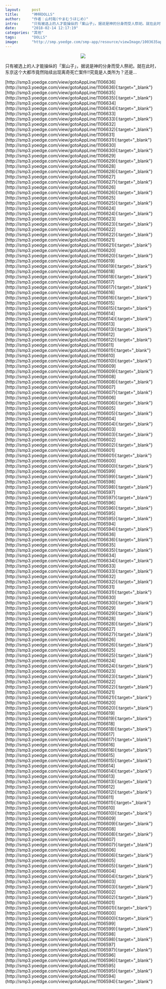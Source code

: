 ```yaml
---
layout:     post
title:      "神样DOLLS"
author:     "作者：山村哉(やまむうほじめ)"
intro:      "只有被选上的人才能操纵的「案山子」，据说是神的分身而受人祭祀。就在此时，东京这个大都市竟然陆续出现离奇死亡案件!!究竟是人类所为？还是…"
date:       "2018-02-14 12:17:19"
categories: "其他"
tags:       "DOLLS"
image:      "http://smp.yoedge.com/smp-app/resource/viewImage/1003635appline.png"
---
```

<div style="text-align: center">
<p><img src="http://smp.yoedge.com/smp-app/resource/viewImage/1003635appline.png"/></p>
</div>
<p class="post-meta">
<span>只有被选上的人才能操纵的「案山子」，据说是神的分身而受人祭祀。就在此时，东京这个大都市竟然陆续出现离奇死亡案件!!究竟是人类所为？还是…</span>
</p>
[http://smp3.yoedge.com/view/gotoAppLine/1106636](http://smp3.yoedge.com/view/gotoAppLine/1106636){:target="_blank"}
[http://smp3.yoedge.com/view/gotoAppLine/1106635](http://smp3.yoedge.com/view/gotoAppLine/1106635){:target="_blank"}
[http://smp3.yoedge.com/view/gotoAppLine/1106634](http://smp3.yoedge.com/view/gotoAppLine/1106634){:target="_blank"}
[http://smp3.yoedge.com/view/gotoAppLine/1106633](http://smp3.yoedge.com/view/gotoAppLine/1106633){:target="_blank"}
[http://smp3.yoedge.com/view/gotoAppLine/1106632](http://smp3.yoedge.com/view/gotoAppLine/1106632){:target="_blank"}
[http://smp3.yoedge.com/view/gotoAppLine/1106631](http://smp3.yoedge.com/view/gotoAppLine/1106631){:target="_blank"}
[http://smp3.yoedge.com/view/gotoAppLine/1106630](http://smp3.yoedge.com/view/gotoAppLine/1106630){:target="_blank"}
[http://smp3.yoedge.com/view/gotoAppLine/1106629](http://smp3.yoedge.com/view/gotoAppLine/1106629){:target="_blank"}
[http://smp3.yoedge.com/view/gotoAppLine/1106628](http://smp3.yoedge.com/view/gotoAppLine/1106628){:target="_blank"}
[http://smp3.yoedge.com/view/gotoAppLine/1106627](http://smp3.yoedge.com/view/gotoAppLine/1106627){:target="_blank"}
[http://smp3.yoedge.com/view/gotoAppLine/1106626](http://smp3.yoedge.com/view/gotoAppLine/1106626){:target="_blank"}
[http://smp3.yoedge.com/view/gotoAppLine/1106625](http://smp3.yoedge.com/view/gotoAppLine/1106625){:target="_blank"}
[http://smp3.yoedge.com/view/gotoAppLine/1106624](http://smp3.yoedge.com/view/gotoAppLine/1106624){:target="_blank"}
[http://smp3.yoedge.com/view/gotoAppLine/1106623](http://smp3.yoedge.com/view/gotoAppLine/1106623){:target="_blank"}
[http://smp3.yoedge.com/view/gotoAppLine/1106622](http://smp3.yoedge.com/view/gotoAppLine/1106622){:target="_blank"}
[http://smp3.yoedge.com/view/gotoAppLine/1106621](http://smp3.yoedge.com/view/gotoAppLine/1106621){:target="_blank"}
[http://smp3.yoedge.com/view/gotoAppLine/1106620](http://smp3.yoedge.com/view/gotoAppLine/1106620){:target="_blank"}
[http://smp3.yoedge.com/view/gotoAppLine/1106619](http://smp3.yoedge.com/view/gotoAppLine/1106619){:target="_blank"}
[http://smp3.yoedge.com/view/gotoAppLine/1106618](http://smp3.yoedge.com/view/gotoAppLine/1106618){:target="_blank"}
[http://smp3.yoedge.com/view/gotoAppLine/1106617](http://smp3.yoedge.com/view/gotoAppLine/1106617){:target="_blank"}
[http://smp3.yoedge.com/view/gotoAppLine/1106616](http://smp3.yoedge.com/view/gotoAppLine/1106616){:target="_blank"}
[http://smp3.yoedge.com/view/gotoAppLine/1106615](http://smp3.yoedge.com/view/gotoAppLine/1106615){:target="_blank"}
[http://smp3.yoedge.com/view/gotoAppLine/1106614](http://smp3.yoedge.com/view/gotoAppLine/1106614){:target="_blank"}
[http://smp3.yoedge.com/view/gotoAppLine/1106613](http://smp3.yoedge.com/view/gotoAppLine/1106613){:target="_blank"}
[http://smp3.yoedge.com/view/gotoAppLine/1106612](http://smp3.yoedge.com/view/gotoAppLine/1106612){:target="_blank"}
[http://smp3.yoedge.com/view/gotoAppLine/1106611](http://smp3.yoedge.com/view/gotoAppLine/1106611){:target="_blank"}
[http://smp3.yoedge.com/view/gotoAppLine/1106610](http://smp3.yoedge.com/view/gotoAppLine/1106610){:target="_blank"}
[http://smp3.yoedge.com/view/gotoAppLine/1106609](http://smp3.yoedge.com/view/gotoAppLine/1106609){:target="_blank"}
[http://smp3.yoedge.com/view/gotoAppLine/1106608](http://smp3.yoedge.com/view/gotoAppLine/1106608){:target="_blank"}
[http://smp3.yoedge.com/view/gotoAppLine/1106607](http://smp3.yoedge.com/view/gotoAppLine/1106607){:target="_blank"}
[http://smp3.yoedge.com/view/gotoAppLine/1106606](http://smp3.yoedge.com/view/gotoAppLine/1106606){:target="_blank"}
[http://smp3.yoedge.com/view/gotoAppLine/1106605](http://smp3.yoedge.com/view/gotoAppLine/1106605){:target="_blank"}
[http://smp3.yoedge.com/view/gotoAppLine/1106604](http://smp3.yoedge.com/view/gotoAppLine/1106604){:target="_blank"}
[http://smp3.yoedge.com/view/gotoAppLine/1106603](http://smp3.yoedge.com/view/gotoAppLine/1106603){:target="_blank"}
[http://smp3.yoedge.com/view/gotoAppLine/1106602](http://smp3.yoedge.com/view/gotoAppLine/1106602){:target="_blank"}
[http://smp3.yoedge.com/view/gotoAppLine/1106601](http://smp3.yoedge.com/view/gotoAppLine/1106601){:target="_blank"}
[http://smp3.yoedge.com/view/gotoAppLine/1106600](http://smp3.yoedge.com/view/gotoAppLine/1106600){:target="_blank"}
[http://smp3.yoedge.com/view/gotoAppLine/1106599](http://smp3.yoedge.com/view/gotoAppLine/1106599){:target="_blank"}
[http://smp3.yoedge.com/view/gotoAppLine/1106598](http://smp3.yoedge.com/view/gotoAppLine/1106598){:target="_blank"}
[http://smp3.yoedge.com/view/gotoAppLine/1106597](http://smp3.yoedge.com/view/gotoAppLine/1106597){:target="_blank"}
[http://smp3.yoedge.com/view/gotoAppLine/1106596](http://smp3.yoedge.com/view/gotoAppLine/1106596){:target="_blank"}
[http://smp3.yoedge.com/view/gotoAppLine/1106595](http://smp3.yoedge.com/view/gotoAppLine/1106595){:target="_blank"}
[http://smp3.yoedge.com/view/gotoAppLine/1106594](http://smp3.yoedge.com/view/gotoAppLine/1106594){:target="_blank"}
[http://smp3.yoedge.com/view/gotoAppLine/1106636](http://smp3.yoedge.com/view/gotoAppLine/1106636){:target="_blank"}
[http://smp3.yoedge.com/view/gotoAppLine/1106635](http://smp3.yoedge.com/view/gotoAppLine/1106635){:target="_blank"}
[http://smp3.yoedge.com/view/gotoAppLine/1106634](http://smp3.yoedge.com/view/gotoAppLine/1106634){:target="_blank"}
[http://smp3.yoedge.com/view/gotoAppLine/1106633](http://smp3.yoedge.com/view/gotoAppLine/1106633){:target="_blank"}
[http://smp3.yoedge.com/view/gotoAppLine/1106632](http://smp3.yoedge.com/view/gotoAppLine/1106632){:target="_blank"}
[http://smp3.yoedge.com/view/gotoAppLine/1106631](http://smp3.yoedge.com/view/gotoAppLine/1106631){:target="_blank"}
[http://smp3.yoedge.com/view/gotoAppLine/1106630](http://smp3.yoedge.com/view/gotoAppLine/1106630){:target="_blank"}
[http://smp3.yoedge.com/view/gotoAppLine/1106629](http://smp3.yoedge.com/view/gotoAppLine/1106629){:target="_blank"}
[http://smp3.yoedge.com/view/gotoAppLine/1106628](http://smp3.yoedge.com/view/gotoAppLine/1106628){:target="_blank"}
[http://smp3.yoedge.com/view/gotoAppLine/1106627](http://smp3.yoedge.com/view/gotoAppLine/1106627){:target="_blank"}
[http://smp3.yoedge.com/view/gotoAppLine/1106626](http://smp3.yoedge.com/view/gotoAppLine/1106626){:target="_blank"}
[http://smp3.yoedge.com/view/gotoAppLine/1106625](http://smp3.yoedge.com/view/gotoAppLine/1106625){:target="_blank"}
[http://smp3.yoedge.com/view/gotoAppLine/1106624](http://smp3.yoedge.com/view/gotoAppLine/1106624){:target="_blank"}
[http://smp3.yoedge.com/view/gotoAppLine/1106623](http://smp3.yoedge.com/view/gotoAppLine/1106623){:target="_blank"}
[http://smp3.yoedge.com/view/gotoAppLine/1106622](http://smp3.yoedge.com/view/gotoAppLine/1106622){:target="_blank"}
[http://smp3.yoedge.com/view/gotoAppLine/1106621](http://smp3.yoedge.com/view/gotoAppLine/1106621){:target="_blank"}
[http://smp3.yoedge.com/view/gotoAppLine/1106620](http://smp3.yoedge.com/view/gotoAppLine/1106620){:target="_blank"}
[http://smp3.yoedge.com/view/gotoAppLine/1106619](http://smp3.yoedge.com/view/gotoAppLine/1106619){:target="_blank"}
[http://smp3.yoedge.com/view/gotoAppLine/1106618](http://smp3.yoedge.com/view/gotoAppLine/1106618){:target="_blank"}
[http://smp3.yoedge.com/view/gotoAppLine/1106617](http://smp3.yoedge.com/view/gotoAppLine/1106617){:target="_blank"}
[http://smp3.yoedge.com/view/gotoAppLine/1106616](http://smp3.yoedge.com/view/gotoAppLine/1106616){:target="_blank"}
[http://smp3.yoedge.com/view/gotoAppLine/1106615](http://smp3.yoedge.com/view/gotoAppLine/1106615){:target="_blank"}
[http://smp3.yoedge.com/view/gotoAppLine/1106614](http://smp3.yoedge.com/view/gotoAppLine/1106614){:target="_blank"}
[http://smp3.yoedge.com/view/gotoAppLine/1106613](http://smp3.yoedge.com/view/gotoAppLine/1106613){:target="_blank"}
[http://smp3.yoedge.com/view/gotoAppLine/1106612](http://smp3.yoedge.com/view/gotoAppLine/1106612){:target="_blank"}
[http://smp3.yoedge.com/view/gotoAppLine/1106611](http://smp3.yoedge.com/view/gotoAppLine/1106611){:target="_blank"}
[http://smp3.yoedge.com/view/gotoAppLine/1106610](http://smp3.yoedge.com/view/gotoAppLine/1106610){:target="_blank"}
[http://smp3.yoedge.com/view/gotoAppLine/1106609](http://smp3.yoedge.com/view/gotoAppLine/1106609){:target="_blank"}
[http://smp3.yoedge.com/view/gotoAppLine/1106608](http://smp3.yoedge.com/view/gotoAppLine/1106608){:target="_blank"}
[http://smp3.yoedge.com/view/gotoAppLine/1106607](http://smp3.yoedge.com/view/gotoAppLine/1106607){:target="_blank"}
[http://smp3.yoedge.com/view/gotoAppLine/1106606](http://smp3.yoedge.com/view/gotoAppLine/1106606){:target="_blank"}
[http://smp3.yoedge.com/view/gotoAppLine/1106605](http://smp3.yoedge.com/view/gotoAppLine/1106605){:target="_blank"}
[http://smp3.yoedge.com/view/gotoAppLine/1106604](http://smp3.yoedge.com/view/gotoAppLine/1106604){:target="_blank"}
[http://smp3.yoedge.com/view/gotoAppLine/1106603](http://smp3.yoedge.com/view/gotoAppLine/1106603){:target="_blank"}
[http://smp3.yoedge.com/view/gotoAppLine/1106602](http://smp3.yoedge.com/view/gotoAppLine/1106602){:target="_blank"}
[http://smp3.yoedge.com/view/gotoAppLine/1106601](http://smp3.yoedge.com/view/gotoAppLine/1106601){:target="_blank"}
[http://smp3.yoedge.com/view/gotoAppLine/1106600](http://smp3.yoedge.com/view/gotoAppLine/1106600){:target="_blank"}
[http://smp3.yoedge.com/view/gotoAppLine/1106599](http://smp3.yoedge.com/view/gotoAppLine/1106599){:target="_blank"}
[http://smp3.yoedge.com/view/gotoAppLine/1106598](http://smp3.yoedge.com/view/gotoAppLine/1106598){:target="_blank"}
[http://smp3.yoedge.com/view/gotoAppLine/1106597](http://smp3.yoedge.com/view/gotoAppLine/1106597){:target="_blank"}
[http://smp3.yoedge.com/view/gotoAppLine/1106596](http://smp3.yoedge.com/view/gotoAppLine/1106596){:target="_blank"}
[http://smp3.yoedge.com/view/gotoAppLine/1106595](http://smp3.yoedge.com/view/gotoAppLine/1106595){:target="_blank"}
[http://smp3.yoedge.com/view/gotoAppLine/1106594](http://smp3.yoedge.com/view/gotoAppLine/1106594){:target="_blank"}


